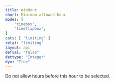 ```yaml
---
title: minHour
short: Minimum allowed hour
modes: [
	'timebox',
	'timeflipbox',
]
cats: [ 'limiting' ]
relat: "limiting"
layout: api
defval: "false"
dattype: "Integer"
dyn: "True"
---
```


Do not allow hours before this hour to be selected.


